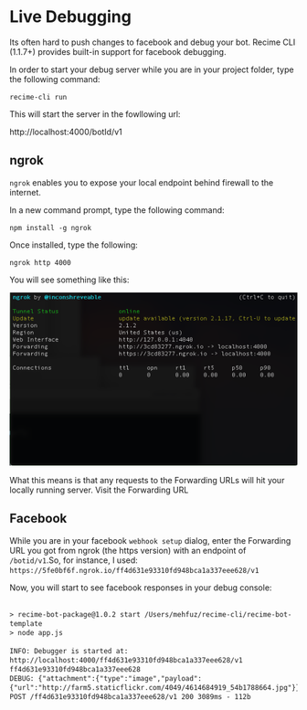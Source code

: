 # Live Debugging

Its often hard to push changes to facebook and debug your bot. Recime CLI (1.1.7+) provides built-in support for facebook debugging.

In order to start your debug server while you are in your project folder, type the following command:

```
recime-cli run

```

This will start the server in the fowllowing url:

http://localhost:4000/botId/v1


## ngrok

`ngrok` enables you to expose your local endpoint behind firewall to the internet.


In a new command prompt, type the following command:

```
npm install -g ngrok

```

Once installed, type the following:


```
ngrok http 4000

```

You will see something like this:

![](/ngrok.png)


What this means is that any requests to the Forwarding URLs will hit your locally running server. Visit the Forwarding URL


## Facebook

While you are in your facebook `webhook setup` dialog, enter the Forwarding URL you got from ngrok (the https version) with an endpoint of `/botid/v1`.So, for instance, I used:  `https://5fe0bf6f.ngrok.io/ff4d631e93310fd948bca1a337eee628/v1`


Now, you will start to see facebook responses in your debug console:


````

> recime-bot-package@1.0.2 start /Users/mehfuz/recime-cli/recime-bot-template
> node app.js

INFO: Debugger is started at:
http://localhost:4000/ff4d631e93310fd948bca1a337eee628/v1
ff4d631e93310fd948bca1a337eee628
DEBUG: {"attachment":{"type":"image","payload":{"url":"http://farm5.staticflickr.com/4049/4614684919_54b1788664.jpg"}}}
POST /ff4d631e93310fd948bca1a337eee628/v1 200 3089ms - 112b


`````
